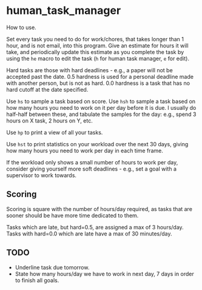 # human_task_manager

How to use.

Set every task you need to do for work/chores,
that takes longer than 1 hour, and is not email, into
this program. Give an estimate for hours it will take,
and periodically update this estimate as you complete
the task by using the `he` macro to edit the task (`h` for
human task manager, `e` for edit).

Hard tasks are those with hard deadlines - e.g., a paper
will not be accepted past the date. 0.5 hardness
is used for a personal deadline made with another person,
but is not as hard. 0.0 hardness is a task that has no
hard cutoff at the date specified.

Use `hs` to sample a task based on score. Use `hsh` to sample a task
based on how many hours you need to work on it per day before it
is due. I usually do half-half between these, and tabulate
the samples for the day: e.g., spend 3 hours on X task, 2 hours on Y, etc.

Use `hp` to print a view of all your tasks.

Use `hst` to print statistics on your workload over the next 30 days,
giving how many hours you need to work per day in each time frame.

If the workload only shows a small number of hours to work per day,
consider giving yourself more soft deadlines - e.g., set a goal
with a supervisor to work towards.

## Scoring

Scoring is square with the number of hours/day required, as tasks
that are sooner should be have more time dedicated to them.

Tasks which are late, but hard=0.5, are assigned
a max of 3 hours/day. Tasks with hard=0.0 which are late
have a max of 30 minutes/day.

## TODO

- Underline task due tomorrow.
- State how many hours/day we have to work in next day, 7 days in order to finish all goals.
